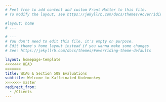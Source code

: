 ```yaml
---
# Feel free to add content and custom Front Matter to this file.
# To modify the layout, see https://jekyllrb.com/docs/themes/#overriding-theme-defaults

#layout: home
# ---

# ---
# You don't need to edit this file, it's empty on purpose.
# Edit theme's home layout instead if you wanna make some changes
# See: https://jekyllrb.com/docs/themes/#overriding-theme-defaults

layout: homepage-template
<<<<<<< HEAD
=======
title: WCAG & Section 508 Evaluations
subtitle: Welcome to Kaffeinated Kodemonkey
>>>>>>> master
redirect_from:
  - /Clients
---
```

